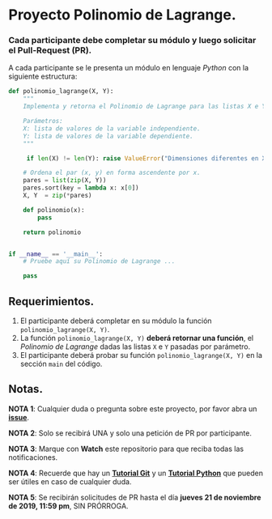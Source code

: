 # Proyecto Polinomio de Lagrange.

### Cada participante debe completar su módulo y luego solicitar el Pull-Request (PR).

A cada participante se le presenta un módulo en lenguaje *Python* con la siguiente estructura:

```python
def polinomio_lagrange(X, Y):
    """
    Implementa y retorna el Polinomio de Lagrange para las listas X e Y.

    Parámetros:
    X: lista de valores de la variable independiente.
    Y: lista de valores de la variable dependiente.
    """

     if len(X) != len(Y): raise ValueError("Dimensiones diferentes en X e Y.")

    # Ordena el par (x, y) en forma ascendente por x.
    pares = list(zip(X, Y))
    pares.sort(key = lambda x: x[0])
    X, Y  = zip(*pares)

    def polinomio(x):
        pass

    return polinomio


if __name__ == '__main__':
    # Pruebe aquí su Polinomio de Lagrange ...

    pass
```
## Requerimientos.

1. El participante deberá completar en su módulo la función `polinomio_lagrange(X, Y)`.
2. La función `polinomio_lagrange(X, Y)` **deberá retornar una función**, el *Polinomio de Lagrange* dadas las listas `X` e `Y` pasadas por parámetro.
3. El participante deberá probar su función `polinomio_lagrange(X, Y)` en la sección `main` del código.

## Notas.

**NOTA 1**: Cualquier duda o pregunta sobre este proyecto, por favor abra un [**issue**](https://github.com/ejdecena/proyecto_polinomio_lagrange/issues).

**NOTA 2**: Solo se recibirá UNA y solo una petición de PR por participante.

**NOTA 3**: Marque con **Watch** este repositorio para que reciba todas las notificaciones.

**NOTA 4**: Recuerde que hay un [**Tutorial Git**](https://github.com/ejdecena/tutorial_git) y un [**Tutorial Python**](https://github.com/ejdecena/tutorial_python) que pueden ser útiles en caso de cualquier duda.

**NOTA 5**: Se recibirán solicitudes de PR hasta el día **jueves 21 de noviembre de 2019, 11:59 pm**, SIN PRÓRROGA.